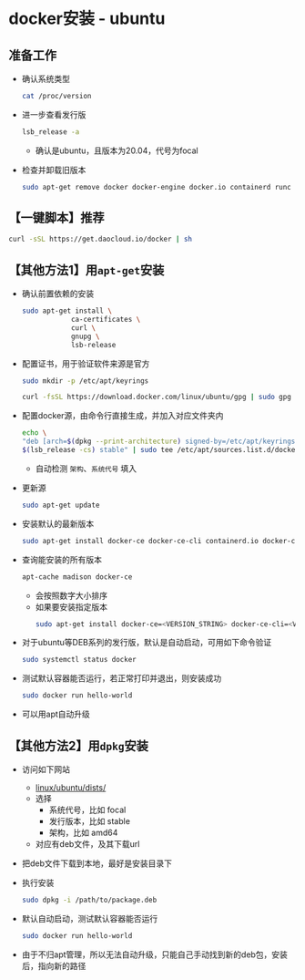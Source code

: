 # docker安装 - ubuntu

## 准备工作

- 确认系统类型

    ```bash
    cat /proc/version
    ```

- 进一步查看发行版
    
    ```bash
    lsb_release -a
    ```
    - 确认是ubuntu，且版本为20.04，代号为focal

- 检查并卸载旧版本
    ```bash
    sudo apt-get remove docker docker-engine docker.io containerd runc
    ```

## 【一键脚本】推荐
    
```bash
curl -sSL https://get.daocloud.io/docker | sh
```
    
## 【其他方法1】用`apt-get`安装

- 确认前置依赖的安装
    ```bash
    sudo apt-get install \
                ca-certificates \
                curl \
                gnupg \
                lsb-release
    ```

- 配置证书，用于验证软件来源是官方
    ```bash
    sudo mkdir -p /etc/apt/keyrings
    ```
    ```bash
    curl -fsSL https://download.docker.com/linux/ubuntu/gpg | sudo gpg --dearmor -o /etc/apt/keyrings/docker.gpg
    ```
    
- 配置docker源，由命令行直接生成，并加入对应文件夹内
    ```bash
    echo \
  "deb [arch=$(dpkg --print-architecture) signed-by=/etc/apt/keyrings/docker.gpg] https://download.docker.com/linux/ubuntu \
  $(lsb_release -cs) stable" | sudo tee /etc/apt/sources.list.d/docker.list > /dev/null
    ```
    - 自动检测 `架构`、`系统代号` 填入

- 更新源
    ```bash
    sudo apt-get update
    ```

- 安装默认的最新版本
    ```bash
    sudo apt-get install docker-ce docker-ce-cli containerd.io docker-compose-plugin
    ```

- 查询能安装的所有版本
    ```bash
    apt-cache madison docker-ce
    ```
    - 会按照数字大小排序
    - 如果要安装指定版本
        ```bash
        sudo apt-get install docker-ce=<VERSION_STRING> docker-ce-cli=<VERSION_STRING> containerd.io docker-compose-plugin
        ```
        
- 对于ubuntu等DEB系列的发行版，默认是自动启动，可用如下命令验证
    ```bash
    sudo systemctl status docker
    ```

- 测试默认容器能否运行，若正常打印并退出，则安装成功
    ```bash
    sudo docker run hello-world
    ```

- 可以用apt自动升级

## 【其他方法2】用`dpkg`安装

- 访问如下网站
    - [linux/ubuntu/dists/](https://download.docker.com/linux/ubuntu/dists/)
    - 选择
        - 系统代号，比如 focal
        - 发行版本，比如 stable
        - 架构，比如 amd64
    - 对应有deb文件，及其下载url

- 把deb文件下载到本地，最好是安装目录下

- 执行安装
    ```bash
    sudo dpkg -i /path/to/package.deb
    ```

- 默认自动启动，测试默认容器能否运行
    ```bash
    sudo docker run hello-world
    ```
    
- 由于不归apt管理，所以无法自动升级，只能自己手动找到新的deb包，安装后，指向新的路径